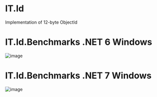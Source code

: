 # IT.Id
Implementation of 12-byte ObjectId

# IT.Id.Benchmarks .NET 6 Windows
![image](https://user-images.githubusercontent.com/1288091/203131148-d4847cb0-a840-4c91-b45a-205240505f32.png)

# IT.Id.Benchmarks .NET 7 Windows
![image](https://user-images.githubusercontent.com/1288091/203133023-4a87a40a-e593-4dff-a0b1-340a008a71e6.png)
